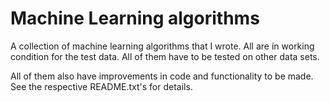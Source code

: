 # Machine Learning algorithms

A collection of machine learning algorithms that I wrote. All are in working condition for the test data. All of them have to be
tested on other data sets. 

All of them also have improvements in code and functionality to be made. See the respective README.txt's for details. 
